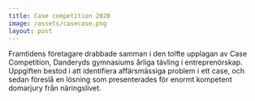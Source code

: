 ```yaml
---
title: Case competition 2020
image: /assets/casecase.png
layout: post
---
```


Framtidens företagare drabbade samman i den tolfte upplagan av Case Competition, Danderyds gymnasiums årliga tävling i entreprenörskap.
Uppgiften bestod i att identifiera affärsmässiga problem i ett case, och sedan föreslå en lösning som presenterades för enormt kompetent domarjury från näringslivet.
